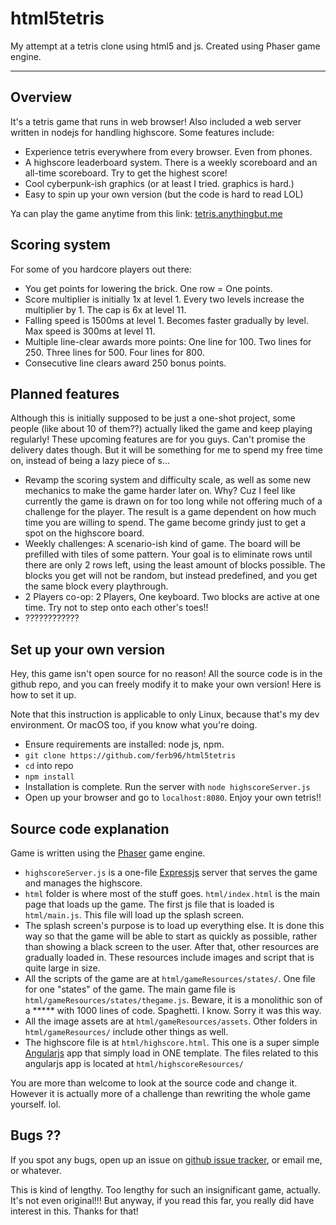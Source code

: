 # html5tetris
My attempt at a tetris clone using html5 and js. Created using Phaser game engine.

-----

## Overview

It's a tetris game that runs in web browser! Also included a web server written in nodejs for handling highscore. Some features include:

- Experience tetris everywhere from every browser. Even from phones.
- A highscore leaderboard system. There is a weekly scoreboard and an all-time scoreboard. Try to get the highest score!
- Cool cyberpunk-ish graphics (or at least I tried. graphics is hard.)
- Easy to spin up your own version (but the code is hard to read LOL)

Ya can play the game anytime from this link: [tetris.anythingbut.me](http://tetris.anythingbut.me)

## Scoring system

For some of you hardcore players out there:

- You get points for lowering the brick. One row = One points.
- Score multiplier is initially 1x at level 1. Every two levels increase the multiplier by 1. The cap is 6x at level 11.
- Falling speed is 1500ms at level 1. Becomes faster gradually by level. Max speed is 300ms at level 11.
- Multiple line-clear awards more points: One line for 100. Two lines for 250. Three lines for 500. Four lines for 800.
- Consecutive line clears award 250 bonus points.

## Planned features

Although this is initially supposed to be just a one-shot project, some people (like about 10 of them??) actually liked the game and keep playing regularly! These upcoming features are for you guys. Can't promise the delivery dates though. But it will be something for me to spend my free time on, instead of being a lazy piece of s...

- Revamp the scoring system and difficulty scale, as well as some new mechanics to make the game harder later on. Why? Cuz I feel like currently the game is drawn on for too long while not offering much of a challenge for the player. The result is a game dependent on how much time you are willing to spend. The game become grindy just to get a spot on the highscore board.
- Weekly challenges: A scenario-ish kind of game. The board will be prefilled with tiles of some pattern. Your goal is to eliminate rows until there are only 2 rows left, using the least amount of blocks possible. The blocks you get will not be random, but instead predefined, and you get the same block every playthrough.
- 2 Players co-op: 2 Players, One keyboard. Two blocks are active at one time. Try not to step onto each other's toes!!
- ????????????

## Set up your own version

Hey, this game isn't open source for no reason! All the source code is in the github repo, and you can freely modify it to make your own version! Here is how to set it up.

Note that this instruction is applicable to only Linux, because that's my dev environment. Or macOS too, if you know what you're doing.

- Ensure requirements are installed: node js, npm.
- `git clone https://github.com/ferb96/html5tetris`
- `cd` into repo
- `npm install`
- Installation is complete. Run the server with `node highscoreServer.js`
- Open up your browser and go to `localhost:8080`. Enjoy your own tetris!!

## Source code explanation

Game is written using the [Phaser](http://phaser.io/) game engine.

- `highscoreServer.js` is a one-file [Expressjs](https://expressjs.com/) server that serves the game and manages the highscore.
- `html` folder is where most of the stuff goes. `html/index.html` is the main page that loads up the game. The first js file that is loaded is `html/main.js`. This file will load up the splash screen.
- The splash screen's purpose is to load up everything else. It is done this way so that the game will be able to start as quickly as possible, rather than showing a black screen to the user. After that, other resources are gradually loaded in. These resources include images and script that is quite large in size.
- All the scripts of the game are at `html/gameResources/states/`. One file for one "states" of the game. The main game file is `html/gameResources/states/thegame.js`. Beware, it is a monolithic son of a ***** with 1000 lines of code. Spaghetti. I know. Sorry it was this way.
- All the image assets are at `html/gameResources/assets`. Other folders in `html/gameResources/` include other things as well.
- The highscore file is at `html/highscore.html`. This one is a super simple [Angularjs](https://angularjs.org/) app that simply load in ONE template. The files related to this angularjs app is located at `html/highscoreResources/`

You are more than welcome to look at the source code and change it. However it is actually more of a challenge than rewriting the whole game yourself. lol.

## Bugs ??

If you spot any bugs, open up an issue on [github issue tracker](https://github.com/ferb96/html5tetris/issues), or email me, or whatever.

This is kind of lengthy. Too lengthy for such an insignificant game, actually. It's not even original!!! But anyway, if you read this far, you really did have interest in this. Thanks for that!
